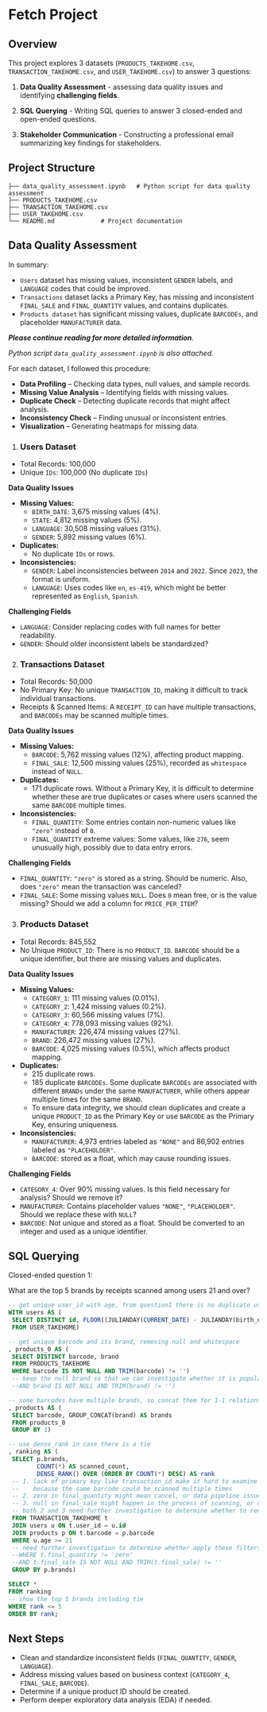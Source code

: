 # Fetch Project

## **Overview**

This project explores 3 datasets (`PRODUCTS_TAKEHOME.csv`, `TRANSACTION_TAKEHOME.csv`, and `USER_TAKEHOME.csv`) to answer 3 questions:

1. **Data Quality Assessment** - assessing data quality issues and identifying **challenging fields**.

2. **SQL Querying** - Writing SQL queries to answer 3 closed-ended and open-ended questions.

3. **Stakeholder Communication** - Constructing a professional email summarizing key findings for stakeholders.

## **Project Structure**

```
├── data_quality_assessment.ipynb   # Python script for data quality assessment
├── PRODUCTS_TAKEHOME.csv
├── TRANSACTION_TAKEHOME.csv
├── USER_TAKEHOME.csv
└── README.md             # Project documentation
```

## **Data Quality Assessment**

In summary:
- `Users` dataset has missing values, inconsistent `GENDER` labels, and `LANGUAGE` codes that could be improved.
- `Transactions` dataset lacks a Primary Key, has missing and inconsistent `FINAL_SALE` and `FINAL_QUANTITY` values, and contains duplicates.
- `Products dataset` has significant missing values, duplicate `BARCODEs`, and placeholder `MANUFACTURER` data.

***Please continue reading for more detailed information**.*

*Python script `data_quality_assessment.ipynb` is also attached.*

For each dataset, I followed this procedure:
- **Data Profiling** – Checking data types, null values, and sample records.
- **Missing Value Analysis** – Identifying fields with missing values.
- **Duplicate Check** – Detecting duplicate records that might affect analysis.
- **Inconsistency Check** – Finding unusual or inconsistent entries.
- **Visualization** – Generating heatmaps for missing data.

1. ### **Users Dataset**
- Total Records: 100,000
- Unique `IDs`: 100,000 (No duplicate `IDs`)

**Data Quality Issues**
- **Missing Values:**
  - `BIRTH_DATE`: 3,675 missing values (4%).
  - `STATE`: 4,812 missing values (5%).
  - `LANGUAGE`: 30,508 missing values (31%).
  - `GENDER`: 5,892 missing values (6%).
- **Duplicates:**
  - No duplicate `IDs` or rows.
- **Inconsistencies:**
  - `GENDER`: Label inconsistencies between `2014` and `2022`. Since `2023`, the format is uniform.
  - `LANGUAGE`: Uses codes like `en`, `es-419`, which might be better represented as `English`, `Spanish`.

**Challenging Fields**
- `LANGUAGE`: Consider replacing codes with full names for better readability.
- `GENDER`: Should older inconsistent labels be standardized?

2. ### **Transactions Dataset**
- Total Records: 50,000
- No Primary Key: No unique `TRANSACTION_ID`, making it difficult to track individual transactions.
- Receipts & Scanned Items: A `RECEIPT_ID` can have multiple transactions, and `BARCODEs` may be scanned multiple times.

**Data Quality Issues**
- **Missing Values:**
  - `BARCODE`: 5,762 missing values (12%), affecting product mapping.
  - `FINAL_SALE`: 12,500 missing values (25%), recorded as `whitespace` instead of `NULL`.
- **Duplicates:**
  - 171 duplicate rows. Without a Primary Key, it is difficult to determine whether these are true duplicates or cases where users scanned the same `BARCODE` multiple times.
- **Inconsistencies:**
  - `FINAL_QUANTITY`: Some entries contain non-numeric values like `"zero"` instead of `0`.
  - `FINAL_QUANTITY` extreme values: Some values, like `276`, seem unusually high, possibly due to data entry errors.

**Challenging Fields**
- `FINAL_QUANTITY`: `"zero"` is stored as a string. Should be numeric. Also, does `"zero"` mean the transaction was canceled?
- `FINAL_SALE`: Some missing values `NULL`. Does `0` mean free, or is the value missing? Should we add a column for `PRICE_PER_ITEM`?

3. ### **Products Dataset**
- Total Records: 845,552
- No Unique `PRODUCT_ID`: There is no `PRODUCT_ID`. `BARCODE` should be a unique identifier, but there are missing values and duplicates.

**Data Quality Issues**
- **Missing Values:**
  - `CATEGORY_1`: 111 missing values (0.01%).
  - `CATEGORY_2`: 1,424 missing values (0.2%).
  - `CATEGORY_3`: 60,566 missing values (7%).
  - `CATEGORY_4`: 778,093 missing values (92%).
  - `MANUFACTURER`: 226,474 missing values (27%).
  - `BRAND`: 226,472 missing values (27%).
  - `BARCODE`: 4,025 missing values (0.5%), which affects product mapping.
- **Duplicates:**
  - 215 duplicate rows.
  - 185 duplicate `BARCODEs`. Some duplicate `BARCODEs` are associated with different `BRANDs` under the same `MANUFACTURER`, while others appear multiple times for the same `BRAND`.
  - To ensure data integrity, we should clean duplicates and create a unique `PRODUCT_ID` as the Primary Key or use `BARCODE` as the Primary Key, ensuring uniqueness.
- **Inconsistencies:**
  - `MANUFACTURER`: 4,973 entries labeled as `"NONE"` and 86,902 entries labeled as `"PLACEHOLDER"`.
  - `BARCODE`: stored as a float, which may cause rounding issues.

**Challenging Fields**
- `CATEGORY_4`: Over 90% missing values. Is this field necessary for analysis? Should we remove it?
- `MANUFACTURER`: Contains placeholder values `"NONE"`, `"PLACEHOLDER"`. Should we replace these with `NULL`?
- `BARCODE`: Not unique and stored as a float. Should be converted to an integer and used as a unique identifier.



## **SQL Querying**

Closed-ended question 1:

What are the top 5 brands by receipts scanned among users 21 and over?

```sql
-- get unique user_id with age, from question1 there is no duplicate user_id
WITH users AS (
 SELECT DISTINCT id, FLOOR((JULIANDAY(CURRENT_DATE) - JULIANDAY(birth_date)) / 365) AS age
 FROM USER_TAKEHOME)

-- get unique barcode and its brand, removing null and whitespace
, products_0 AS (
 SELECT DISTINCT barcode, brand
 FROM PRODUCTS_TAKEHOME
 WHERE barcode IS NOT NULL AND TRIM(barcode) != '')
 -- keep the null brand so that we can investigate whether it is popular just in case
 --AND brand IS NOT NULL AND TRIM(brand) != '')

-- some barcodes have multiple brands, so concat them for 1-1 relationship
, products AS (
 SELECT barcode, GROUP_CONCAT(brand) AS brands
 FROM products_0
 GROUP BY 1)

-- use dense_rank in case there is a tie
, ranking AS (
 SELECT p.brands,
        COUNT(*) AS scanned_count,
        DENSE_RANK() OVER (ORDER BY COUNT(*) DESC) AS rank
 -- 1. lack of primary key like transaction_id make it hard to examine duplicates
 --    because the same barcode could be scanned multiple times
 -- 2. zero in final_quantity might mean cancel, or data pipeline issues that generate non-numeric number
 -- 3. null in final_sale might happen in the process of scanning, or data pipeline issues
 -- both 2 and 3 need further investigation to determine whether to remove these records
 FROM TRANSACTION_TAKEHOME t
 JOIN users u ON t.user_id = u.id
 JOIN products p ON t.barcode = p.barcode
 WHERE u.age >= 21
 -- need further investigation to determine whether apply these filters
 --WHERE t.final_quantity != 'zero'
 --AND t.final_sale IS NOT NULL AND TRIM(t.final_sale) != ''
 GROUP BY p.brands)

SELECT *
FROM ranking
-- show the top 5 brands including tie
WHERE rank <= 5
ORDER BY rank;
```

## **Next Steps**

- Clean and standardize inconsistent fields (`FINAL_QUANTITY`, `GENDER`, `LANGUAGE`).
- Address missing values based on business context (`CATEGORY_4`, `FINAL_SALE`, `BARCODE`).
- Determine if a unique product ID should be created.
- Perform deeper exploratory data analysis (EDA) if needed.
